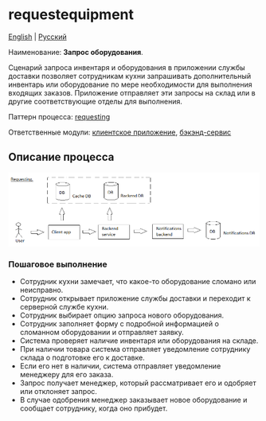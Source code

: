 # requestequipment

[English](requestequipment.md) | [Русский](requestequipment.ru.md)

Наименование: **Запрос оборудования**.

Сценарий запроса инвентаря и оборудования в приложении службы доставки позволяет сотрудникам кухни запрашивать дополнительный инвентарь или оборудование по мере необходимости для выполнения входящих заказов.
Приложение отправляет эти запросы на склад или в другие соответствующие отделы для выполнения.

Паттерн процесса: [requesting](../../processpatterns/requesting.ru.md)

Ответственные модули: [клиентское приложение](../../frontend/kitchenclient.ru.md), [бэкэнд-сервис](../../backend/kitchenbackend.ru.md)

## Описание процесса

![requesting_overall](../../img/requesting_overall.png)

### Пошаговое выполнение

- Сотрудник кухни замечает, что какое-то оборудование сломано или неисправно.
- Сотрудник открывает приложение службы доставки и переходит к серверной службе кухни.
- Сотрудник выбирает опцию запроса нового оборудования.
- Сотрудник заполняет форму с подробной информацией о сломанном оборудовании и отправляет заявку.
- Система проверяет наличие инвентаря или оборудования на складе.
- При наличии товара система отправляет уведомление сотруднику склада о подготовке его к доставке.
- Если его нет в наличии, система отправляет уведомление менеджеру для его заказа.
- Запрос получает менеджер, который рассматривает его и одобряет или отклоняет запрос.
- В случае одобрения менеджер заказывает новое оборудование и сообщает сотруднику, когда оно прибудет.

